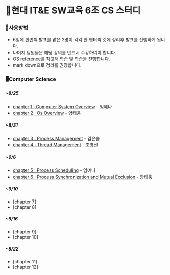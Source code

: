 # 💪현대 IT&E SW교육 6조 CS 스터디

### 📝사용방법 
* 6일에 한번씩 발표를 맡은 2명이 각각 한 챕터씩 깃에 정리후 발표를 진행하게 됩니다.
* 나머지 팀원들은 해당 강의를 반드시 수강하여야 합니다.
* [OS reference](https://www.youtube.com/watch?v=EdTtGv9w2sA&list=PLBrGAFAIyf5rby7QylRc6JxU5lzQ9c4tN)를 참고해 학습 및 학습을 진행합니다.
* mark down으로 정리를 권장합니다.

### 🖥Computer Science

##### ~8/25 
* [chapter 1 : Computer System Overview](OS/chapter1/chapter1.md) - 임예나
* [chapter 2 : Os Overview](chapter2/chapter2.md)  - 양태웅
##### ~8/31 
* [chapter 3 : Process Management](chapter3/chapter3.md) - 김은솔 
* [chapter 4 : Thread Management](chapter4/chapter4.md) - 조영신
##### ~9/6
* [chapter 5 : Process Scheduling]() - 임예나
* [chapter 6 : Process Synchronization and Mutual Exclusion]() - 양태웅
##### ~9/10 
* [chapter 7]
* [chapter 8]
##### ~9/16 
* [chapter 9]
* [chapter 10]
##### ~9/22
* [chapter 11]
* [chapter 12]
